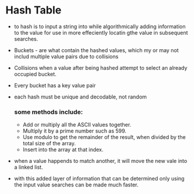 # Hash Table

- to hash is to input a string into while algorithmically adding information to the value for use in more effeciently locatin gthe value in subsequent searches.
- Buckets - are what contain the hashed values, which my or may not includ multiple value pairs due to collisions
- Collisions when a value after being hashed attempt to select an already occupied bucket.
- Every bucket has a key value pair
- each hash must be unique and decodable, not random
  ### some methods include:
  - Add or multiply all the ASCII values together.
  - Multiply it by a prime number such as 599.
  - Use modulo to get the remainder of the result, when divided by the total size of the array.
  - Insert into the array at that index.

- when a value happends to match another, it will move the new vale into a linked list.
- with this added layer of information that can be determined only using the input value searches can be made much faster.